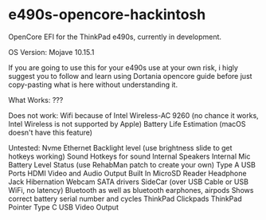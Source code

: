 # e490s-opencore-hackintosh
OpenCore EFI for the ThinkPad e490s, currently in development.

OS Version: Mojave 10.15.1

If you are going to use this for your e490s use at your own risk, i higly suggest you to follow and learn using Dortania opencore guide before just copy-pasting what is here without understanding it.

What Works:
???

Does not work:
Wifi because of Intel Wireless-AC 9260 (no chance it works, Intel Wireless is not supported by Apple)
Battery Life Estimation (macOS doesn't have this feature)

Untested:
Nvme
Ethernet
Backlight level (use brightness slide to get hotkeys working)
Sound
Hotkeys for sound
Internal Speakers
Internal Mic
Battery Level Status (use RehabMan patch to create your own)
Type A USB Ports
HDMI Video and Audio Output
Built In MicroSD Reader
Headphone Jack
Hibernation
Webcam
SATA drivers
SideCar (over USB Cable or USB WiFi, no latency)
Bluetooth as well as bluetooth earphones, airpods
Shows correct battery serial number and cycles
ThinkPad Clickpads
ThinkPad Pointer
Type C USB Video Output

